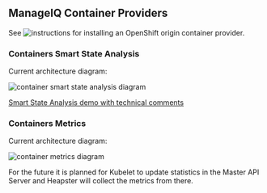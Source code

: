 ## ManageIQ Container Providers

See ![instructions](/providers/openshift) for installing an OpenShift origin container provider.

### Containers Smart State Analysis

Current architecture diagram:

![container smart state analysis diagram](/images/containers-ssa.png "container smart state analysis")

[Smart State Analysis demo with technical comments](https://www.youtube.com/watch?v=Uc5kTSdVNZA "Smart State Analysis demo with technical comments")

### Containers Metrics

Current architecture diagram:

![container metrics diagram](/images/containers-metrics.png "container metrics")

For the future it is planned for Kubelet to update statistics in the Master API Server and Heapster will collect the metrics from there.

